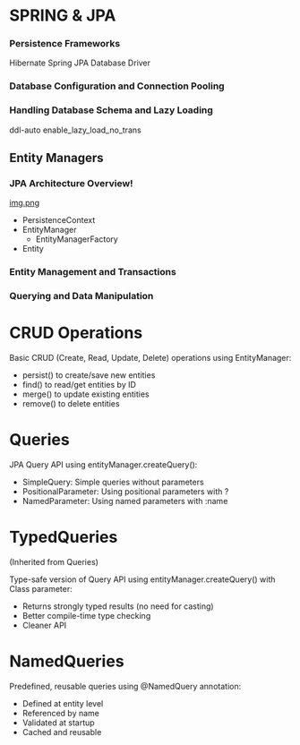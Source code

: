 # SPRING & JPA

### Persistence Frameworks
Hibernate
Spring JPA
Database Driver

### Database Configuration and Connection Pooling

### Handling Database Schema and Lazy Loading
ddl-auto
enable_lazy_load_no_trans


## Entity Managers
### JPA Architecture Overview!
[img.png](img.png)

- PersistenceContext
- EntityManager
  - EntityManagerFactory
- Entity
### Entity Management and Transactions
### Querying and Data Manipulation

# CRUD Operations

Basic CRUD (Create, Read, Update, Delete) operations using EntityManager:

- persist() to create/save new entities
- find() to read/get entities by ID
- merge() to update existing entities
- remove() to delete entities

# Queries

JPA Query API using entityManager.createQuery():

- SimpleQuery: Simple queries without parameters
- PositionalParameter: Using positional parameters with ?
- NamedParameter: Using named parameters with :name

# TypedQueries
(Inherited from Queries)

Type-safe version of Query API using entityManager.createQuery() with Class parameter:

- Returns strongly typed results (no need for casting)
- Better compile-time type checking
- Cleaner API

# NamedQueries

Predefined, reusable queries using @NamedQuery annotation:

- Defined at entity level
- Referenced by name
- Validated at startup
- Cached and reusable